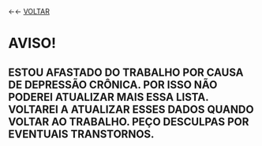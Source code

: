 ←← [VOLTAR](https://github.com/DiogoAlbano/PostaRestanteSantaTerezinha/blob/main/Lista.md)

# AVISO!
## ESTOU AFASTADO DO TRABALHO POR CAUSA DE DEPRESSÃO CRÔNICA. POR ISSO NÃO PODEREI ATUALIZAR MAIS ESSA LISTA. VOLTAREI A ATUALIZAR ESSES DADOS QUANDO VOLTAR AO TRABALHO. PEÇO DESCULPAS POR EVENTUAIS TRANSTORNOS.





